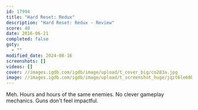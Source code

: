 ```yaml
---
id: 17994
title: "Hard Reset: Redux"
description: "Hard Reset: Redux - Review"
score: 40
date: 2016-06-21
completed: false
goty:
  - ""
modified_date: 2024-08-16
screenshots: []
videos: []
cover: //images.igdb.com/igdb/image/upload/t_cover_big/co283a.jpg
image: //images.igdb.com/igdb/image/upload/t_screenshot_huge/jqzt6le68bnftsr5aspq.jpg
---
```

Meh. Hours and hours of the same enemies. No clever gameplay mechanics. Guns don't feel impactful.